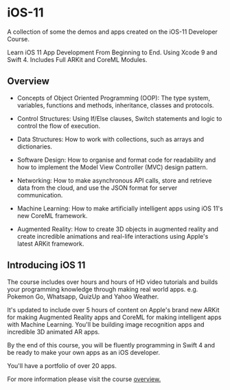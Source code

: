 # iOS-11
A collection of some the demos and apps created on the iOS-11 Developer Course.

Learn iOS 11 App Development From Beginning to End. Using Xcode 9 and Swift 4. Includes Full ARKit and CoreML Modules.

## Overview

* Concepts of Object Oriented Programming (OOP): The type system, variables, functions and methods, inheritance, classes and protocols.

* Control Structures: Using If/­Else clauses, Switch statements and logic to control the flow of execution.

* Data Structures: How to work with collections, such as arrays and dictionaries.

* Software Design: How to organise and format code for readability and how to implement the Model View Controller (MVC) design pattern.

* Networking: How to make asynchronous API calls, store and retrieve data from the cloud, and use the JSON format for server communication.

* Machine Learning: How to make artificially intelligent apps using iOS 11's new CoreML framework.

* Augmented Reality: How to create 3D objects in augmented reality and create incredible animations and real-life interactions using Apple's latest ARKit framework.

## Introducing iOS 11

The course includes over hours and hours of HD video tutorials and builds your programming knowledge through making real world apps. e.g. Pokemon Go, Whatsapp, QuizUp and Yahoo Weather.

It's updated to include over 5 hours of content on Apple's brand new ARKit for making Augmented Reality apps and CoreML for making intelligent apps with Machine Learning. You'll be building image recognition apps and incredible 3D animated AR apps.

By the end of this course, you will be fluently programming in Swift 4 and be ready to make your own apps as an iOS developer.

You'll have a portfolio of over 20 apps.

For more information please visit the course [overview.](https://www.udemy.com/ios-11-app-development-bootcamp/)
